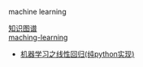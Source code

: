machine learning

[知识图谱](https://github.com/yunshuipiao/cheatsheets-ai-code/blob/master/md/img.md)  
[maching-learning](https://github.com/yunshuipiao/cheatsheets-ai-code/blob/master/md/machine-learning.md)

 
* [机器学习之线性回归(纯python实现)](https://github.com/yunshuipiao/SWBlog/blob/master/maching%20learning/%E6%9C%BA%E5%99%A8%E5%AD%A6%E4%B9%A0%E4%B9%8B%E7%BA%BF%E6%80%A7%E5%9B%9E%E5%BD%92(%E7%BA%AFpython%E5%AE%9E%E7%8E%B0).md)


